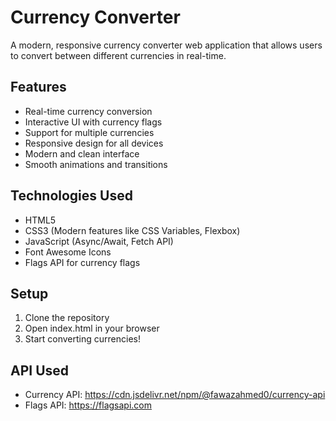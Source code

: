 # Currency Converter

A modern, responsive currency converter web application that allows users to convert between different currencies in real-time.

## Features

- Real-time currency conversion
- Interactive UI with currency flags
- Support for multiple currencies
- Responsive design for all devices
- Modern and clean interface
- Smooth animations and transitions

## Technologies Used

- HTML5
- CSS3 (Modern features like CSS Variables, Flexbox)
- JavaScript (Async/Await, Fetch API)
- Font Awesome Icons
- Flags API for currency flags

## Setup

1. Clone the repository
2. Open index.html in your browser
3. Start converting currencies!

## API Used

- Currency API: https://cdn.jsdelivr.net/npm/@fawazahmed0/currency-api
- Flags API: https://flagsapi.com
